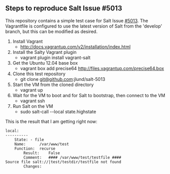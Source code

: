Steps to reproduce Salt Issue #5013
-----------------------------------

This repository contains a simple test case for Salt Issue [#5013](https://github.com/saltstack/salt/issues/5013). The Vagrantfile is configured to use the latest version of Salt from the 'develop' branch, but this can be modified as desired.

1. Install Vagrant
   * http://docs.vagrantup.com/v2/installation/index.html
2. Install the Salty Vagrant plugin
   * vagrant plugin install vagrant-salt
3. Get the Ubuntu 12.04 base box
   * vagrant box add precise64 http://files.vagrantup.com/precise64.box
4. Clone this test repository
   * git clone git@github.com:jlund/salt-5013
5. Start the VM from the cloned directory
   * vagrant up
6. Wait for the VM to boot and for Salt to bootstrap, then connect to the VM
   * vagrant ssh
7. Run Salt on the VM
   * sudo salt-call --local state.highstate

This is the result that I am getting right now:

    local:
    ----------
        State: - file
        Name:      /var/www/test
        Function:  recurse
            Result:    False
            Comment:   #### /var/www/test/testfile ####
    Source file salt://|test/testdir/testfile not found
            Changes:
